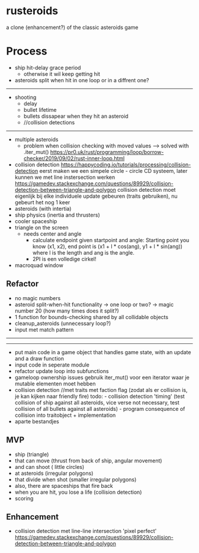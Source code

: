 # rusteroids

a clone (enhancement?) of the classic asteroids game

# Process

- ship hit-delay grace period
    - otherwise it wil keep getting hit 
- asteroids split when hit
    in one loop or in a diffrent one?
    
---------
- shooting
    - delay
    - bullet lifetime
    - bullets dissapear when they hit an asteroid
    - //collision detections
---------
- multiple asteroids
    - problem when collision checking with moved values --> solved with .iter_mut() 
    https://pr0.uk/rust/programming/loop/borrow-checker/2019/09/02/rust-inner-loop.html
- collision detection https://happycoding.io/tutorials/processing/collision-detection
    eerst maken we een simpele circle - circle CD systeem, later kunnen we met line instersection werken https://gamedev.stackexchange.com/questions/89929/collision-detection-between-triangle-and-polygon
    collision detection moet eigenlijk bij elke individuele update gebeuren (traits gebruiken), nu gebeurt het nog 1 keer
- asteroids (with intertia)
- ship physics (inertia and thrusters)
- cooler spaceship
- triangle on the screen
    - needs center and angle
        - calculate endpoint given startpoint and angle:
        Starting point you know (x1, x2), end point is (x1 + l * cos(ang), y1 + l * sin(ang)) where l is the length and ang is the angle.
        - 2PI is een volledige cirkel!
- macroquad window

## Refactor

- no magic numbers
- asteroid split-when-hit functionality 
    -> one loop or two?
    -> magic number 20 (how many times does it split?)
- 1 function for bounds-checking shared by all collidable objects
- cleanup_asteroids (unnecessary loop?)
- input met match pattern
------------
------------
- put main code in a game object that handles game state, with an update and a draw function
- input code in seperate module
- refactor update loop into subfunctions    
- gameloop ownership issues
    gebruik iter_mut() voor een iterator waar je mutable elementen moet hebben
- collision detection //met traits met faction flag (zodat als er collision is, je kan kijken naar friendly fire)
    todo: 
        - collision detection 'timing' 
            (test collision of ship against all asteroids, vice verse not necessary,
             test collision of all bullets against all asteroids)
        - program consequence of collision into traitobject + implementation
- aparte bestandjes

## MVP

- ship (triangle)
- that can move (thrust from back of ship, angular movement)
- and can shoot ( little circles)
- at asteroids (irregular polygons)
- that divide when shot (smaller irregular polygons)
- also, there are spaceships that fire back
- when you are hit, you lose a life (collision detection)
- scoring

## Enhancement

- collision detection met line-line intersection 'pixel perfect' https://gamedev.stackexchange.com/questions/89929/collision-detection-between-triangle-and-polygon